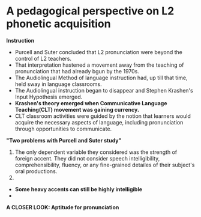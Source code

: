 # A pedagogical perspective on L2 phonetic acquisition
**Instruction**
+ Purcell and Suter concluded that L2 pronunciation were beyond the control of L2 teachers.
+ That interpretation hastened a movement away from the teaching of pronunciation that had already bgun by the 1970s.
+ The Audiolingual Method of language instruction had, up till that time, held sway in language classrooms.
+ The Audiolingual instruction began to disappear and Stephen Krashen's Input Hypothesis emerged.
+ **Krashen's theory emerged when Communicative Language Teaching(CLT) movement was gaining currency.**
+ CLT classroom activities were guided by the notion that learners would acquire the necessary aspects of language, including pronunciation through opportunities to communicate.

**"Two problems with Purcell and Suter study"**
1. The only dependent variable they considered was the strength of foreign accent. They did not consider speech intelligibility, comprehensibility, fluency, or any fine-grained detailes of their subject's oral productions.
2. 



+ **Some heavy accents can still be highly intelligible**
+ 

**A CLOSER LOOK: Aptitude for pronunciation** 
